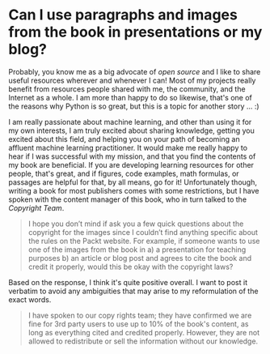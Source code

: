 # Can I use paragraphs and images from the book in presentations or my blog?

Probably, you know me as a big advocate of *open source* and I like to share useful resources wherever and whenever I can! Most of my projects really benefit from resources people shared with me, the community, and the Internet as a whole. I am more than happy to do so likewise, that's one of the reasons why Python is so great, but this is a topic for another story ... :)

I am really passionate about machine learning, and other than using it for my own interests, I am truly excited about sharing knowledge, getting you excited about this field, and helping you on your path of becoming an affluent machine learning practitioner. It would make me really happy to hear if I was successful with my mission, and that you find the contents of my book are beneficial. If you are developing learning resources for other people, that's great, and if figures, code examples, math formulas, or passages are helpful for that, by all means, go for it!
Unfortunately though, writing a book for most publishers comes with some restrictions, but I have spoken with the content manager of this book, who in turn talked to the *Copyright Team*.

> I hope you don’t mind if ask you a few quick questions about the copyright for the images since I couldn’t find anything specific about the rules on the Packt website.
For example, if someone wants to use one of the images from the book in
a) a presentation for teaching purposes
b) an article or blog post
and agrees to cite the book and credit it properly, would this be okay with the copyright laws?

Based on the response, I think it's quite positive overall. I want to post it verbatim to avoid any ambiguities that may arise to my reformulation of the exact words.

> I have spoken to our copy rights team; they have confirmed we are fine for 3rd party users to use up to 10% of the book's content, as long as everything cited and credited properly. However, they are not allowed to redistribute or sell the information without our knowledge.   
